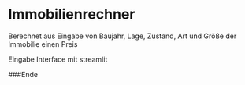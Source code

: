 # Immobilienrechner
Berechnet aus Eingabe von Baujahr, Lage, Zustand, Art und Größe der Immobilie einen Preis

Eingabe Interface mit streamlit

###Ende
